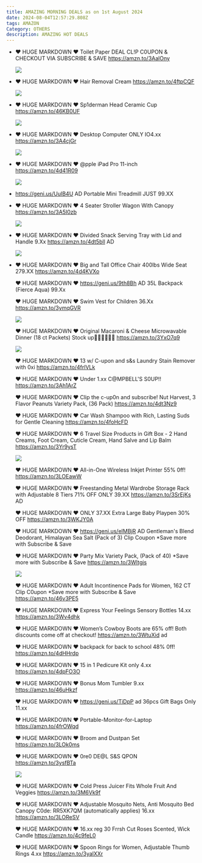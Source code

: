 ```yaml
---
title: AMAZING MORNING DEALS as on 1st August 2024
date: 2024-08-04T12:57:29.808Z
tags: AMAZON
Category: OTHERS
description: AMAZING HOT DEALS
---
```

* ♥ HUGE MARKDOWN ♥
  Toilet Paper DEAL
  CL!P C0UPON & CHECKOUT VIA SUBSCRIBE & SAVE
  https://amzn.to/3AalOny<!--StartFragment-->

  ![](https://m.media-amazon.com/images/I/81TdrrIcCiL._AC_SL1500_.jpg)
* ♥ HUGE MARKDOWN ♥
  Hair Removal Cream
  https://amzn.to/4ftpCQF<!--StartFragment-->

  ![](https://m.media-amazon.com/images/I/61gw9xAS4SL._SL1500_.jpg)
* ♥ HUGE MARKDOWN ♥
  Sp1derman Head Ceramic Cup
  https://amzn.to/46KB0UF<!--StartFragment-->

  ![](https://m.media-amazon.com/images/I/71HiMhTSxTL._AC_SL1500_.jpg)
* ♥ HUGE MARKDOWN ♥
  Desktop Computer
  ONLY IO4.xx
  https://amzn.to/3A4cjGr<!--StartFragment-->

  ![](https://m.media-amazon.com/images/I/71fssf27L+L._AC_SL1500_.jpg)
* ♥ HUGE MARKDOWN ♥
  @pple iPad Pro 11-inch 
  https://amzn.to/4d41R09<!--StartFragment-->

  ![](https://m.media-amazon.com/images/I/81S05k6p0xL._AC_SL1500_.jpg)
* https://geni.us/UuIB4U    AD
  Portable Mini Treadmill  JUST 99.XX
* ♥ HUGE MARKDOWN ♥
  4 Seater Stroller Wagon With Canopy
  https://amzn.to/3A5I0zb<!--StartFragment-->

  ![](https://m.media-amazon.com/images/I/71R5C6jl91L._SL1500_.jpg)
* ♥ HUGE MARKDOWN ♥
  Divided Snack Serving Tray with Lid and Handle
  9.Xx 
  https://amzn.to/4dt5bll   AD<!--StartFragment-->

  ![](https://m.media-amazon.com/images/I/71GzPkb2zqL._AC_SL1500_.jpg)
* ♥ HUGE MARKDOWN ♥
  Big and Tall Office Chair 400lbs Wide Seat
  279.XX
  https://amzn.to/4d4KVXo

  ♥ HUGE MARKDOWN ♥
  https://geni.us/9th8Bh    AD
  35L Backpack (Fierce Aqua)
  99.Xx 

  ♥ HUGE MARKDOWN ♥
  Swim Vest for Children 
  36.Xx 
  https://amzn.to/3ymqGVR<!--StartFragment-->

  ![](https://m.media-amazon.com/images/I/718REgzGBHL._AC_SL1500_.jpg)

  ♥ HUGE MARKDOWN ♥
  Original Macaroni & Cheese Microwavable Dinner (18 ct Packets)
  Stock up🏃‍♀🏃‍♀💥💥
  https://amzn.to/3YxO7q9<!--StartFragment-->

  ![](https://m.media-amazon.com/images/I/715kw5O-11L._SL1500_.jpg)

  ♥ HUGE MARKDOWN ♥
  13 w/ C-upon and s&s 
  Laundry Stain Remover with 0xi
  https://amzn.to/4frlVLk

  ♥ HUGE MARKDOWN ♥
  Under 1.xx
  C@MPBELL'S S0UP!!
  https://amzn.to/3Ah1ArZ

  ♥ HUGE MARKDOWN ♥
  Clip the c-up0n and subscribe!
  Nut Harvest, 3 Flavor Peanuts Variety Pack, (36 Pack) 
  https://amzn.to/4dt3Nz9

  ♥ HUGE MARKDOWN ♥
  Car Wash Shampoo with Rich, Lasting Suds for Gentle Cleaning 
  https://amzn.to/4foHcFD   

  ♥ HUGE MARKDOWN ♥
  6 Travel Size Products in Gift Box - 2 Hand Creams, Foot Cream, Cuticle Cream, Hand Salve and Lip Balm
  https://amzn.to/3Yr9ysT<!--StartFragment-->

  ![](https://m.media-amazon.com/images/I/81FZ5Up8sJL._SL1500_.jpg)

  ♥ HUGE MARKDOWN ♥
  All-in-One Wireless Inkjet Printer 
  55% 0ff! 
  https://amzn.to/3LOEawW

  ♥ HUGE MARKDOWN ♥
  Freestanding Metal Wardrobe Storage Rack with Adjustable 8 Tiers 
  71% OFF ONLY 39.XX
  https://amzn.to/3SrEjKs   AD

  ♥ HUGE MARKDOWN ♥
  ONLY 37.XX
  Extra Large Baby Playpen 
  30% OFF 
  https://amzn.to/3WKJY0A

  ♥ HUGE MARKDOWN ♥
  https://geni.us/eIMBjR   AD
  Gentleman's Blend Deodorant, Himalayan Sea Salt (Pack of 3)
  Clip Coupon
  *Save more with Subscribe & Save

  ♥ HUGE MARKDOWN ♥
  Party Mix Variety Pack, (Pack of 40)
  *Save more with Subscribe & Save
  https://amzn.to/3WItgis<!--StartFragment-->

  ![](https://m.media-amazon.com/images/I/81j68d7Jh3L._SL1500_.jpg)

  ♥ HUGE MARKDOWN ♥
  Adult Incontinence Pads for Women, 162 CT
  Clip C0upon
  *Save more with Subscribe & Save
  https://amzn.to/46v3PE5

  ♥ HUGE MARKDOWN ♥
  Express Your Feelings Sensory Bottles
  14.xx
  https://amzn.to/3Wv4dhk

  ♥ HUGE MARKDOWN ♥
  Women’s Cowboy Boots are 65% off! Both discounts come off at checkout!
  https://amzn.to/3WtuXid    ad

  ♥ HUGE MARKDOWN ♥
  backpack for back to school
  48% 0ff! 
  https://amzn.to/4dHHrdp

  ♥ HUGE MARKDOWN ♥
  15 in 1 Pedicure Kit only 4.xx 
  https://amzn.to/4dpFO3O

  ♥ HUGE MARKDOWN ♥
  Bonus Mom Tumbler 
  9.xx 
  https://amzn.to/46uHkzf

  ♥ HUGE MARKDOWN ♥
  https://geni.us/TiDpP   ad
  36pcs Gift Bags 
  Only 11.xx 

  ♥ HUGE MARKDOWN ♥
  Portable-Monitor-for-Laptop
  https://amzn.to/4frOWqd

  ♥ HUGE MARKDOWN ♥
  Broom and Dustpan Set
  https://amzn.to/3LOk0ms

  ♥ HUGE MARKDOWN ♥
  0re0  DE@L
  S&S QPON
  https://amzn.to/3ysfBTa<!--StartFragment-->

  ![](https://m.media-amazon.com/images/I/81IeLpxIVPL._SL1500_.jpg)

  ♥ HUGE MARKDOWN ♥
  Cold Press Juicer
  Fits Whole Fruit And Veggies 
  https://amzn.to/3M6Vk9f

  ♥ HUGE MARKDOWN ♥
  Adjustable Mosquito Nets, Anti Mosquito Bed Canopy
  C0de: RR5XK7QM (automatically applies) 
  16.xx
  https://amzn.to/3LOReSV

  ♥ HUGE MARKDOWN ♥
  16.xx reg 30
  Frrsh Cut Roses Scented, Wick Candle
  https://amzn.to/4c9feL0

  ♥ HUGE MARKDOWN ♥
  Spoon Rings for Women, Adjustable Thumb Rings 
  4.xx
  https://amzn.to/3yalXXr